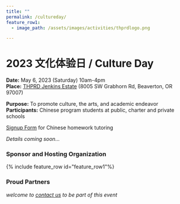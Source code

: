 ```yaml
---
title: ""
permalink: /cultureday/
feature_row1:
  - image_path: /assets/images/activities/thprdlogo.png

---
```


# 2023 文化体验日 / Culture Day

**Date:** May 6, 2023 (Saturday) 10am-4pm  
**Place:** [THPRD Jenkins Estate](https://www.thprd.org/facilities/historic/jenkins-estate) (8005 SW Grabhorn Rd, Beaverton, OR 97007)  

**Purpose:** To promote culture, the arts, and academic endeavor  
**Participants:** Chinese program students at public, charter and private schools  

[Signup Form](https://docs.google.com/forms/d/e/1FAIpQLSeowOX9XphfUxII1tyVp3jBqOpdLJy2-SSAlLhjywypuYXo8g/viewform?usp=sf_link) for Chinese homework tutoring

*Details coming soon...*


### Sponsor and Hosting Organization

{% include feature_row id="feature_row1"%}

### Proud Partners

*welcome to [contact us](https://pdxchinese.org/contact/) to be part of this event*
